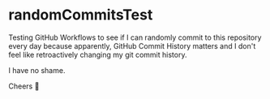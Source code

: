 # randomCommitsTest

Testing GitHub Workflows to see if I can randomly commit to this repository every day because apparently, GitHub Commit History matters and I don't feel like retroactively changing my git commit history. 

I have no shame. 

Cheers 🍻
